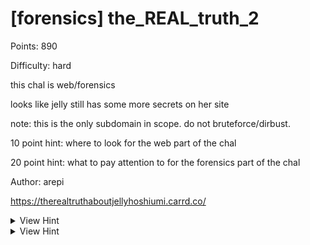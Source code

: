 # [forensics] the_REAL_truth_2

Points: 890

Difficulty: hard

this chal is web/forensics

looks like jelly still has some more secrets on her site

note: this is the only subdomain in scope. do not bruteforce/dirbust.

10 point hint: where to look for the web part of the chal

20 point hint: what to pay attention to for the forensics part of the chal

Author: arepi

https://therealtruthaboutjellyhoshiumi.carrd.co/ 

<details>
<summary>View Hint</summary>

there is a common way to get the server to tell you about some files that exist on the site but may not be linked anywhere on the page (not path traversal)

</details>

<details>
<summary>View Hint</summary>

the images seem to be almost the same

</details>

<style>
details summary { 
    cursor: pointer;
}
</style>

##
